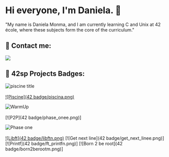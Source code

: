 # Hi everyone, I'm Daniela. 🐥 

"My name is Daniela Monma, and I am currently learning C and Unix at 42 école, where these subjects form the core of the curriculum."

## 📩 Contact me:

<div align="left" style="display: inline-block">
	<a href="https://www.linkedin.com/in/danielamonma/" target="_blank"><img src="https://img.shields.io/badge/LinkedIn-0077B5?style=for-the-badge&logo=linkedin&logoColor=white" target="_blank"></a>
	
</div>

## 🏅 42sp Projects Badges:

<div id="body" style="margin: 0px">
	<div id="title_piscine" style="margin: 0px 0px 3px;">
		<picture>
			<img alt="piscine title" src="https://img.shields.io/badge/School-Piscine-skyblue?style=for-the-badge&&logo=42">
		</picture>
	</div>
<div id="piscine" style="display: inline-block; vertical-align: middle;">

[![Piscine](42 badge/piscina.png)](https://github.com/DanielaMonma/C---Piscine)

</div>
<div id="title_phase_one" style="margin: 0px 0px 3px;">
	<picture>
		<img alt="WarmUp" src="">
	</picture>
</div>
<div id="WarmUp" style="display: inline-block; vertical-align: middle;">

[![P2P](42 badge/phase_onee.png)]

<div id="title_phase_one" style="margin: 0px 0px 3px;">
	<picture>
		<img alt="Phase one" src="https://img.shields.io/badge/School-Phase_one-skyblue?style=for-the-badge&&logo=42">
	</picture>
</div>
<div id="phase_one" style="display: inline-block; vertical-align: middle;">

[![Libft](42 badge/libftn.png)](https://github.com/DanielaMonma/Libft.c)
[![Get next line](42 badge/get_next_linee.png)]
[![Printf](42 badge/ft_printfn.png)]
[![Born 2 be root](42 badge/born2berootm.png)]
</div>
</div>
<h2></h2>


